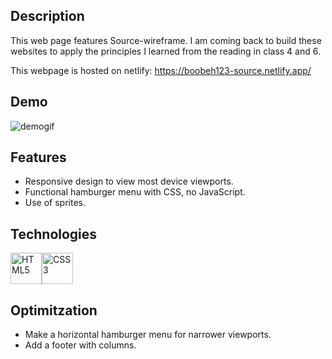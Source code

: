 ## Description
This web page features Source-wireframe. 
I am coming back to build these websites to apply the principles I learned from the reading in class 4 and 6.

This webpage is hosted on netlify: https://boobeh123-source.netlify.app/

## Demo
![demogif](sourcedemo.gif)

## Features
* Responsive design to view most device viewports.
* Functional hamburger menu with CSS, no JavaScript.
* Use of sprites.

## Technologies
<img src="https://profilinator.rishav.dev/skills-assets/html5-original-wordmark.svg" alt="HTML5" height="50" /><img src="https://profilinator.rishav.dev/skills-assets/css3-original-wordmark.svg" alt="CSS3" height="50" />

## Optimitzation
* Make a horizontal hamburger menu for narrower viewports.
* Add a footer with columns.
